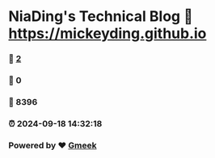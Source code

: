 # NiaDing's Technical Blog  :link: https://mickeyding.github.io 
### :page_facing_up: [2](https://mickeyding.github.io/tag.html) 
### :speech_balloon: 0 
### :hibiscus: 8396 
### :alarm_clock: 2024-09-18 14:32:18 
### Powered by :heart: [Gmeek](https://github.com/Meekdai/Gmeek)
